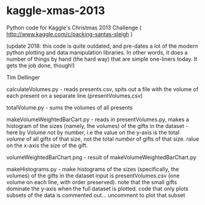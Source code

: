 kaggle-xmas-2013
================

Python code for Kaggle's Christmas 2013 Challenge ( http://www.kaggle.com/c/packing-santas-sleigh )

(update 2018: this code is quite outdated, and pre-dates a lot of the modern python plotting and data
 manipulation libraries.  In other words, it does a number of things by hand (the hard way) that are
 simple one-liners today.  It gets the job done, though!)
 
Tim Dellinger



calculateVolumes.py - reads presents.csv, spits out a file with the volume of
    each present on a separate line (presentVolumes.csv)
 
totalVolume.py - sums the volumes of all presents

makeVolumeWeightedBarCart.py - reads in presentVolumes.py, makes a histogram of the sizes (namely, the volumes)
    of the gifts in the dataset - here by Volume not by number, i.e the value on the y-axis is the total *volume*
    of all gifts of that size, not the total *number* of gifts of that size.  ralue on the x-axis the size of the gift.
    
volumeWeightedBarChart.png - result of makeVolumeWeightedBarChart.py    
       
makeHistograms.py - make histograms of the sizes (specifically, the volumes) of the gifts in the dataset
    input is  presentVolumes.csv  (one volume on each line, with order preserved).  note that the small gifts
    dominate the y-axis when the full dataset is plotted.  code that only plots subsets of the data is commented
    out... uncomment to plot that subset
